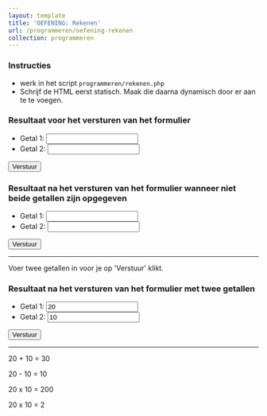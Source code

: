 ```yaml
---
layout: template
title: 'OEFENING: Rekenen'
url: /programmeren/oefening-rekenen
collection: programmeren
---
```

<div class="highlight">
    <h3>Instructies</h3>
    <ul>
        <li>werk in het script <code>programmeren/rekenen.php</code></li>
        <li>Schrijf de HTML eerst statisch. Maak die daarna dynamisch door er <code><?php ... ?></code> aan te te voegen.</li>
    </ul>
</div>

### Resultaat voor het versturen van het formulier
<div class="shadow result">
    <form>
    <ul>
    <li>Getal 1: <input type="number" /></li>
    <li>Getal 2: <input type="number" /></li>
    </ul>
    <input type="submit" value="Verstuur" />
    </form>
</div>

### Resultaat na het versturen van het formulier wanneer niet beide getallen zijn opgegeven
<div class="shadow result">
    <form>
    <ul>
    <li>Getal 1: <input type="number" value="" /></li>
    <li>Getal 2: <input type="number" value="" /></li>
    </ul>
    <input type="submit" value="Verstuur" />
    </form>
    <hr />
    <p>Voer twee getallen in voor je op 'Verstuur' klikt.</p>
</div>

### Resultaat na het versturen van het formulier met twee getallen
<div class="shadow result">
    <form>
    <ul>
    <li>Getal 1: <input type="number" value="20" /></li>
    <li>Getal 2: <input type="number" value="10" /></li>
    </ul>
    <input type="submit" value="Verstuur" />
    </form>
    <hr />
    <p>20 + 10 = 30</p>
    <p>20 - 10 = 10</p>
    <p>20 x 10 = 200</p>
    <p>20 x 10 = 2</p>
</div>
